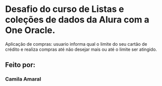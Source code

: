 # Desafio do curso de Listas e coleções de dados da Alura com a One Oracle.

Aplicação de compras: usuario informa qual o limite do seu cartão de crédito e realiza compras até não desejar mais ou até o limite ser atingido. 

## Feito por: 
### Camila Amaral
